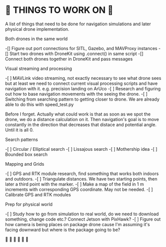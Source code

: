 # 🪷 THINGS TO WORK ON  🪷

<p> A list of things that need to be done for navigation simulations and later physical drone implementation.</p>

<p> Both drones in the same world </p>
-[] Figure out port connections for SITL, Gazebo, and MAVProxy instances
-[] Start two drones with DroneKit using .connect() in same script
-[] Connect both drones together in DroneKit and pass messages

<p> Visual streaming and processing </p>
-[ ] MAVLink video streaming, not exactly necessary to see what drone sees but at least we need to connect current visual processing scripts and have navigation with it. e.g. precision landing on ArUco
-[ ] Research and figuring out how to base navigation movements with the seeing the drone. 
-[ ] Switching from searching pattern to getting closer to drone. We are already able to do this with speed_test.py

<p>Before I forget. Actually what could work is that as soon as we spot the drone, we do a distance calculation on it. Then navigation's goal is to move constantly in the direction that
decreases that distace and potential angle. Until it is all 0.</p>

<p> Search patterns </p>
-[ ] Circular / Elliptical search
-[ ] Lissajous search
-[ ] Mothership idea
-[ ] Bounded box search

<p> Mapping and Grids </p>
-[ ] GPS and RTK module research, find something that works both indoors and outdoors.
-[ ] Triangulate distances. We have two starting points, then later a third point with the marker. 
-[ ] Make a map of the field in 1 m increments with corresponding GPS coordinate. May not be needed.
-[ ] Calibrate GPS and RTK modules

<p> Prep for physical world </p>
-[ ] Study how to go from simulation to real world, do we need to download something, change code etc.? Connect Jetson with PixHawk?
-[ ] Figure out how camera is being places on package drone cause I'm assuming it's facing downward but where is the package going to be?

🦋 💞 🌵 🌷 🌻 🐅
